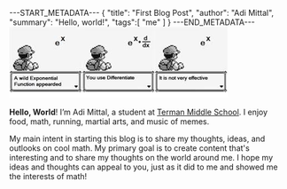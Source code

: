 ---START_METADATA---
{
  "title": "First Blog Post",
  "author": "Adi Mittal",
  "summary": "Hello, world!",
  "tags":[
    "me"
  ]
}
---END_METADATA---
![Greetings...](/img/wildExponential.png)

__Hello, World__! I’m Adi Mittal, a student at [Terman Middle School](http://terman.pausd.org). I enjoy food, math, running, martial arts, and music of memes.

My main intent in starting this blog is to share my thoughts, ideas, and outlooks on cool math. My primary goal is to create content that's interesting and to share my thoughts on the world around me. I hope my ideas and thoughts can appeal to you, just as it did to me and showed me the interests of math!

